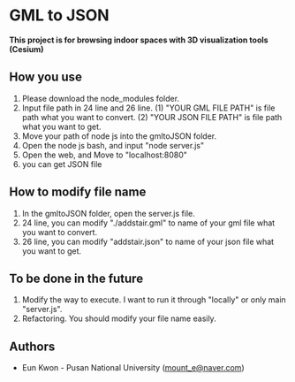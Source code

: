 # GML to JSON
  **This project is for browsing indoor spaces with 3D visualization tools (Cesium)**
  
## How you use
 1. Please download the node_modules folder.
 2. Input file path in 24 line and 26 line.
  (1) "YOUR GML FILE PATH" is file path what you want to convert.
  (2) "YOUR JSON FILE PATH" is file path what you want to get.
 3. Move your path of node js into the gmltoJSON folder.
 4. Open the node js bash, and input "node server.js"
 5. Open the web, and Move to "localhost:8080"
 6. you can get JSON file
 
## How to modify file name
 1. In the gmltoJSON folder, open the server.js file.
 2. 24 line, you can modify "./addstair.gml" to name of your gml file what you want to convert.
 3. 26 line, you can modify "addstair.json" to name of your json file what you want to get.
 
## To be done in the future
 1. Modify the way to execute. I want to run it through "locally" or only main "server.js".
 2. Refactoring. You should modify your file name easily.


## Authors
  * Eun Kwon - Pusan National University (mount_e@naver.com)